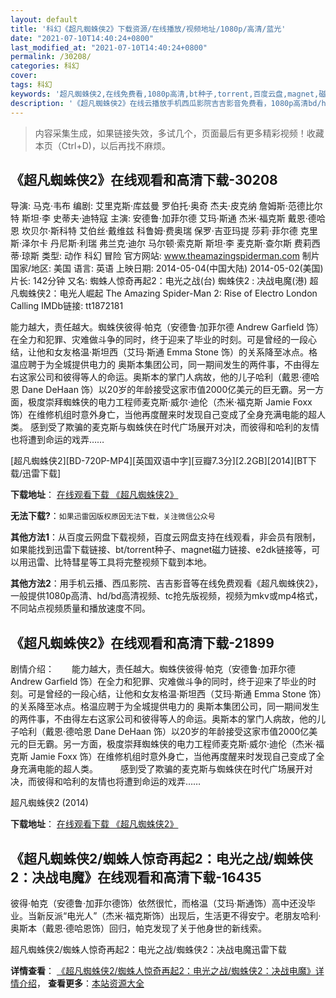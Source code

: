 ```yaml
---
layout: default
title: '科幻《超凡蜘蛛侠2》下载资源/在线播放/视频地址/1080p/高清/蓝光'
date: "2021-07-10T14:40:24+0800"
last_modified_at: "2021-07-10T14:40:24+0800"
permalink: /30208/
categories: 科幻
cover:
tags: 科幻
keywords: '超凡蜘蛛侠2,在线免费看,1080p高清,bt种子,torrent,百度云盘,magnet,磁力链,迅雷下载资源'
description: '《超凡蜘蛛侠2》在线云播放手机西瓜影院吉吉影音免费看，1080p高清bd/hd未删减完整版和tc抢先枪版，mkv/mp4格式，附带bt/torrent种子、magnet/磁力链、百度云盘、网盘资源迅雷下载链接'
---
```


>内容采集生成，如果链接失效，多试几个，页面最后有更多精彩视频！收藏本页（Ctrl+D)，以后再找不麻烦。


## 《超凡蜘蛛侠2》在线观看和高清下载-30208

导演: 马克·韦布 编剧: 艾里克斯·库兹曼 罗伯托·奥奇 杰夫·皮克纳 詹姆斯·范德比尔特 斯坦·李 史蒂夫·迪特寇 主演: 安德鲁·加菲尔德 艾玛·斯通 杰米·福克斯 戴恩·德哈恩 坎贝尔·斯科特 艾伯丝·戴维兹 科鲁姆·费奥瑞 保罗·吉亚玛提 莎莉·菲尔德 克里斯·泽尔卡 丹尼斯·利瑞 弗兰克·迪尔 马尔顿·索克斯 斯坦·李 麦克斯·查尔斯 费莉西蒂·琼斯 类型: 动作 科幻 冒险 官方网站: www.theamazingspiderman.com 制片国家/地区: 美国 语言: 英语 上映日期: 2014-05-04(中国大陆) 2014-05-02(美国) 片长: 142分钟 又名: 蜘蛛人惊奇再起2：电光之战(台) 蜘蛛侠2 : 决战电魔(港) 超凡蜘蛛侠2：电光人崛起 The Amazing Spider-Man 2: Rise of Electro London Calling IMDb链接: tt1872181

能力越大，责任越大。蜘蛛侠彼得·帕克（安德鲁·加菲尔德 Andrew Garfield 饰）在全力和犯罪、灾难做斗争的同时，终于迎来了毕业的时刻。可是曾经的一段心结，让他和女友格温·斯坦西（艾玛·斯通 Emma Stone 饰）的关系降至冰点。格温应聘于为全城提供电力的 奥斯本集团公司，同一期间发生的两件事，不由得左右这家公司和彼得等人的命运。奥斯本的掌门人病故，他的儿子哈利（戴恩·德哈恩 Dane DeHaan 饰）以20岁的年龄接受这家市值2000亿美元的巨无霸。另一方面，极度崇拜蜘蛛侠的电力工程师麦克斯·威尔·迪伦（杰米·福克斯 Jamie Foxx 饰）在维修机组时意外身亡，当他再度醒来时发现自己变成了全身充满电能的超人类。 感到受了欺骗的麦克斯与蜘蛛侠在时代广场展开对决，而彼得和哈利的友情也将遭到命运的戏弄……


[超凡蜘蛛侠2][BD-720P-MP4][英国双语中字][豆瓣7.3分][2.2GB][2014][BT下载/迅雷下载]

**下载地址**： [在线观看下载 《超凡蜘蛛侠2》](https://www.btdx8.com/torrent/the_amazing_spider-man_2_2014.html) 


**无法下载?**：`如果迅雷因版权原因无法下载，关注微信公众号 `

**其他方法1**：从百度云网盘下载视频，百度云网盘支持在线观看，非会员有限制，如果能找到迅雷下载链接、bt/torrent种子、magnet磁力链接、e2dk链接等，可以用迅雷、比特彗星等工具将完整视频下载到本地。

**其他方法2**：用手机云播、西瓜影院、吉吉影音等在线免费观看《超凡蜘蛛侠2》，一般提供1080p高清、hd/bd高清视频、tc抢先版视频，视频为mkv或mp4格式，不同站点视频质量和播放速度不同。


## 《超凡蜘蛛侠2》在线观看和高清下载-21899

剧情介绍：　　能力越大，责任越大。蜘蛛侠彼得·帕克（安德鲁·加菲尔德 Andrew Garfield 饰）在全力和犯罪、灾难做斗争的同时，终于迎来了毕业的时刻。可是曾经的一段心结，让他和女友格温·斯坦西（艾玛·斯通 Emma Stone 饰）的关系降至冰点。格温应聘于为全城提供电力的 奥斯本集团公司，同一期间发生的两件事，不由得左右这家公司和彼得等人的命运。奥斯本的掌门人病故，他的儿子哈利（戴恩·德哈恩 Dane DeHaan 饰）以20岁的年龄接受这家市值2000亿美元的巨无霸。另一方面，极度崇拜蜘蛛侠的电力工程师麦克斯·威尔·迪伦（杰米·福克斯 Jamie Foxx 饰）在维修机组时意外身亡，当他再度醒来时发现自己变成了全身充满电能的超人类。  　　感到受了欺骗的麦克斯与蜘蛛侠在时代广场展开对决，而彼得和哈利的友情也将遭到命运的戏弄……


超凡蜘蛛侠2 (2014)

**下载地址**： [在线观看下载 《超凡蜘蛛侠2》](https://www.btbtdy.me/btdy/dy852.html) 


## 《超凡蜘蛛侠2/蜘蛛人惊奇再起2：电光之战/蜘蛛侠2：决战电魔》在线观看和高清下载-16435

彼得·帕克（安德鲁·加菲尔德饰）依然很忙，而格温（艾玛·斯通饰）高中还没毕业。当新反派&ldquo;电光人&rdquo;（杰米&middot;福克斯饰）出现后，生活更不得安宁。老朋友哈利&middot;奥斯本（戴恩·德哈恩饰）回归，帕克发现了关于他身世的新线索。


超凡蜘蛛侠2/蜘蛛人惊奇再起2：电光之战/蜘蛛侠2：决战电魔迅雷下载

**详情查看**： [《超凡蜘蛛侠2/蜘蛛人惊奇再起2：电光之战/蜘蛛侠2：决战电魔》详情介绍](/movie/16435/)， **查看更多**：[本站资源大全](/movie/t/all/)

